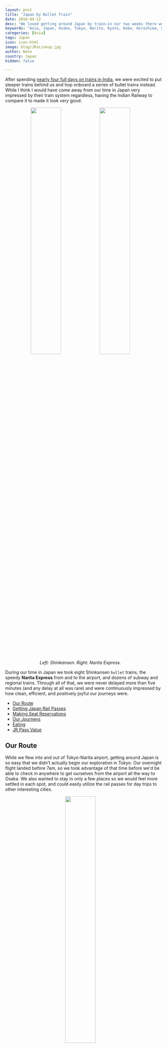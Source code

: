 ```yaml
---
layout: post
title: "Japan by Bullet Train"
date: 2018-04-12
desc: "We loved getting around Japan by train–in our two weeks there we didn't get around any way besides rail or our own two feet."
keywords: "Asia, Japan, Osaka, Tokyo, Narita, Kyoto, Kobe, Hiroshima, Shinkansen, JR Pass, Japan Rail, train, bullet train, What to Do, RTW"
categories: [Asia]
tags: Japan
icon: icon-html
image: blog/JRsLineup.jpg
author: Nate
country: Japan
hidden: false

---
```


After spending [nearly four full days on trains in India](http://site.awellchartedpath.com/blog/2018/03/india-trains/), we were excited to put sleeper trains behind us and hop onboard a series of bullet trains instead. While I think I would have come away from our time in Japan very impressed by their train system regardless, having the Indian Railway to compare it to made it look _very_ good. 

<div style="text-align: center; max-width: calc(100% - 20px);"><a href="/static/assets/img/blog/JRsFront.jpg" target="_blank"><img src="/static/assets/img/blog/JRsFront.jpg" width="45%"></a> <a href="/static/assets/img/blog/JRsNEX.jpg" target="_blank"><img src="/static/assets/img/blog/JRsNEX.jpg" width="45%"></a><p><i>Left: Shinkansen. Right: Narita Express.</i></p></div><p></p>

During our time in Japan we took eight Shinkansen `bullet` trains, the speedy **Narita Express** from and to the airport, and dozens of subway and regional trains. Through all of that, we were never delayed more than five minutes (and any delay at all was rare) and were continuously impressed by how clean, efficient, and positively joyful our journeys were.

- [Our Route](#route)
- [Getting Japan Rail Passes](#tickets)
- [Making Seat Reservations](#seats)
- [Our Journeys](#journeys)
- [Eating](#eating)
- [JR Pass Value](#value)

## <i id="route" class="fa fa-check-square" aria-hidden="true" style="color:#2495C4;"></i> Our Route

While we flew into and out of Tokyo-Narita airport, getting around Japan is so easy that we didn't actually begin our exploration in Tokyo. Our overnight flight landed before 7am, so we took advantage of that time before we'd be able to check in anywhere to get ourselves from the airport all the way to Osaka. We also wanted to stay in only a few places so we would feel more settled in each spot, and could easily utilize the rail passes for day trips to other interesting cities. 

<div style="text-align: center; max-width: calc(100% - 20px);"><a href="/static/assets/img/blog/JRsAnimation.gif" target="_blank"><img src="/static/assets/img/blog/JRsAnimation.gif" width="45%"></a><p><i>CAPTION.</i></p></div><p></p>

Our final route was:

- Narita Airport (NRT) to Osaka (via Tokyo Station)
- Osaka to/from Kyoto (day trip)
- Osaka to/from Kobe (day trip)
- Osaka to Hiroshima
- Hiroshima to Tokyo (via Osaka)

If we had it to do again I'm not sure we'd change anything about this route. We really enjoyed our time in Osaka, and using the Shinkansen for quick day trips was a real treat (it is absolutely insane that both Kyoto and Kobe are only 15 minutes away from Osaka by bullet train). And sitting on trains for four hours to get from NRT to Osaka was a great way to ease into our time in Japan while exhausted from an overnight flight.

<div style="text-align: center; max-width: calc(100% - 20px);"><a href="/static/assets/img/blog/JRsShinPullingIn.jpg" target="_blank"><img src="/static/assets/img/blog/JRsShinPullingIn.jpg" width="45%"></a> <a href="/static/assets/img/blog/JRsFirstShin.jpg" target="_blank"><img src="/static/assets/img/blog/JRsFirstShin.jpg" width="45%"></a></div><p></p>

## <i id="tickets" class="fa fa-check-square" aria-hidden="true" style="color:#2495C4;"></i> Getting Japan Rail Passes

The hardest part of our entire experience using trains in Japan was right at the beginning: buying our rail passes. While most of the content we found online about the rail passes is very clear that they must be purchased outside of Japan, this isn't currently true as Japan Rail is running a trial on selling them to tourists on arrival. But, it's still cheaper to get them before arrival, and since that trial could end at any time it gives a lot more peace of mind to buy ahead of time. If we were just taking a holiday to Japan it would have been easy to buy them online and have them shipped to us in the US.

Unfortunately, one of the few downsides of a full year of travel is that a trustworthy mailing address is very hard to come by. Since we were spending almost a month in India before arriving to Japan, I decided to go through an Indian travel agency to buy our passes, so we could avoid dealing with anything in the mail. The [JR Group's Vendor List](http://www.japanrailpass.net/en/purchase.html#step_01) is a great resource for finding agencies to contact, and after e-mailing three of them in the Delhi area, [KTC Grand Tours](http://www.ktcgrandtours.com/rail-pass.php) actually responded. It took more than a handful of emails back and forth, but we eventually had 14-day rail pass vouchers charged to a credit card and delivers to our New Delhi hotel successfully!

## <i id="seats" class="fa fa-check-square" aria-hidden="true" style="color:#2495C4;"></i> Making Seat Reservations

While it's permissible to just board any unreserved seat car and try to find a seat, we wanted to avoid that for our longer trips since we were in Japan during the height of cherry-blossom season and a number of trains were standing-room-only in the unreserved cars. 

<div style="text-align: center; max-width: calc(100% - 20px);"><a href="/static/assets/img/blog/JRsEmptyShin.jpg" target="_blank"><img src="/static/assets/img/blog/JRsEmptyShin.jpg" width="45%"></a> <a href="/static/assets/img/blog/JRsNicerSeats.jpg" target="_blank"><img src="/static/assets/img/blog/JRsNicerSeats.jpg" width="25.4%"></a><p><i>CAPTION.</i></p></div><p></p>

## 🚅 At Narita Airport (NRT)

Once we landed and got through immigration/customs, our next stop within the airport was the JR East Ticket Office. Since it was so early in the morning the tourist-oriented Service Office wasn't open yet, but we were lucky (and walked fast through the terminal) and were first in line at the busier ticket station. We successfully traded our rail pass vouchers for _actual_ rail passes, and quickly received confirmed seats on the next Narita Express train into Tokyo. The agent was only willing to do reservations for that day, but since we were going immediately onward to Osaka he handled those as well. Unfortunately no train in our timeframe had two seats together available, but he booked us two nearby ones and we ended up getting to sit together anyway.

## 🚅 At Tokyo Station

Once we made it to Tokyo Station we stopped at two different JR offices: a ticket office to buy contactless SUICA cards to use on the subways throughout Japan, and then a service office to try to get more seat reservations. They had prominent signs up noting that they would only make one reservation per time you went through the line, but when we got to the front and I handed over my handwritten list of remaining trains we wanted to take the agent quickly got us seats on all of them without complaint. It seemed to have paid off to spend a bit of time [on Hyperdia](LINK) preparing a list of exactly what I wanted, as those having to go back-and-forth with agents were having a lot more trouble due to the language barrier.

## 🚅 At Ueno Station

The only remaining train we hadn't reserved–and needed to–was our Narita Express back to the airport, since we weren't sure exactly when we would want to depart. We left it to that day, since it doesn't normally fill up, and took advantage of a completely-empty ticket counter at Ueno Station to get it lined up. The agent had a weird amount of trouble figuring out how to issue the reservation but after consulting with her supervisor was able to figure it out and send us on our way. 

<div style="text-align: center; max-width: calc(100% - 20px);"><a href="/static/assets/img/blog/JRsShinsWaiting.jpg" target="_blank"><img src="/static/assets/img/blog/JRsShinsWaiting.jpg" width="45%"></a> <a href="/static/assets/img/blog/JRsTrainyard.jpg" target="_blank"><img src="/static/assets/img/blog/JRsTrainyard.jpg" width="45%"></a><p><i>Trains can definitely take up quite a bit of real estate–but way less than parking for everyone driving themselves!</i></p></div><p></p>

## <i id="eating" class="fa fa-check-square" aria-hidden="true" style="color:#2495C4;"></i> Eating

We had exactly the opposite problem eating on trains as we did in India: here we had too much choice at the station and then not enough time on the train to actually finish our meal!

It's popular in Japan to buy `Ekiben`–bento boxes filled with a variety of different pieces of food–at train stations to eat onboard the Shinkansen. The variety available in the boxes is really stunning, through nowhere more-so than **Ekibenya Matsuri**, where we got our first Ekiben at Tokyo Station. Without fail, boxes we bought throughout Japan were always fresh, always tasty, and always had at least one piece of food that we couldn't identify even after eating it. 

While our 15-minute trains between Osaka and either Kyoto or Kobe didn't give us enough time to chow down, we did take advantage on our longer rides. I'm not quite sure anything beats having a bento box and a beer while zooming across the country at nearly 200 miles per hour.

## <i id="value" class="fa fa-check-square" aria-hidden="true" style="color:#2495C4;"></i> JR Pass Value

Japan Rail passes are _expensive_. At 430 USD, each of our two 14-day rail passes cost about double what our more-extensive train travel through India cost. But, [unlike Eurail Passes](https://www.seat61.com/Railpass-and-Eurail-pass-guide.htm#railpass-or-point-to-point-tickets), JR Passes are actually a good deal if you're planning to do much travel at all on Shinkansen bullet trains.

If we had to pay for each of our journeys individually, they would have cost, per person:

- Roundtrip Narita Express: 38 USD
- Tokyo to Osaka: 130 USD
- Roundtrip from Osaka to Kyoto: 27 USD
- Roundtrip from Osaka to Kobe: 28 USD
- Osaka to Hiroshima: 97 USD
- Hiroshima to Tokyo: 177 USD
- Regional Trains: ~30 USD
- **Total: 527 USD**

Even if you ignore the Kyoto/Kobe day trips, which could have been accomplished by taking cheaper, slower trains, as well as the regional trains we got for free on the rail pass, _just_ the Narita Express and long-distance Shinkansen trips equal the cost of the pass, which provides much more flexibility than individually-purchased tickets.

<div style="text-align: center; max-width: calc(100% - 20px);"><a href="/static/assets/img/blog/JRsShinBathroom.jpg" target="_blank"><img src="/static/assets/img/blog/JRsShinBathroom.jpg" width="25.4%"></a> <a href="/static/assets/img/blog/JRsLineup.jpg" target="_blank"><img src="/static/assets/img/blog/JRsLineup.jpg" width="45%"></a><p><i>From the spotless, futuristic bathrooms to the neat lines on every platform, we really didn't want to stop taking Shinkansen around.</i></p></div><p></p>
